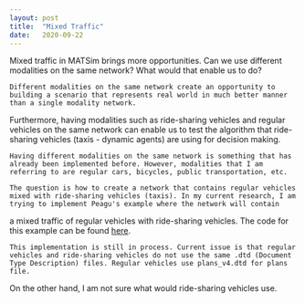 ```yaml
---
layout: post
title:  "Mixed Traffic"
date:   2020-09-22
---
```


<p class="intro"><span class="dropcap">M</span>ixed traffic in MATSim brings more opportunities. Can we use different modalities on the same network? What would that enable us to do?</p>

<!-- just type out the text without html -->
	Different modalities on the same network create an opportunity to building a scenario that represents real world in much better manner than a single modality network.
Furthermore, having modalities such as ride-sharing vehicles and regular vehicles on the same network can enable us to test the algorithm that ride-sharing vehicles (taxis - dynamic agents) are using for decision making.
 
	Having different modalities on the same network is something that has already been implemented before. However, modalities that I am referring to are regular cars, bicycles, public transportation, etc. 

	The question is how to create a network that contains regular vehicles mixed with ride-sharing vehicles (taxis). In my current research, I am trying to implement Peagu's example where the network will contain
a mixed traffic of regular vehicles with ride-sharing vehicles. The code for this example can be found <a href="https://github.com/NikolaAndro/MATSim" >here</a>.

	This implementation is still in process. Current issue is that regular vehicles and ride-sharing vehicles do not use the same .dtd (Document Type Description) files. Regular vehicles use plans_v4.dtd for plans file. 
On the other hand, I am not sure what would ride-sharing vehicles use.
